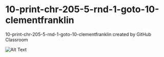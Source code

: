 # 10-print-chr-205-5-rnd-1-goto-10-clementfranklin
10-print-chr-205-5-rnd-1-goto-10-clementfranklin created by GitHub Classroom

![Alt Text]()
